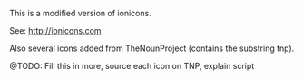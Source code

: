 This is a modified version of ionicons.

See: http://ionicons.com

Also several icons added from TheNounProject (contains the substring tnp).

@TODO: Fill this in more, source each icon on TNP, explain script
